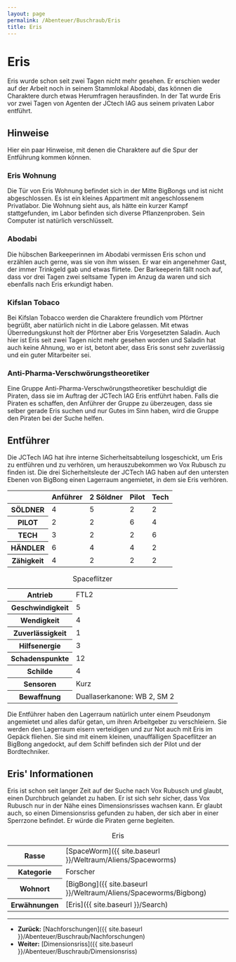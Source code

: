 ```yaml
---
layout: page
permalink: /Abenteuer/Buschraub/Eris
title: Eris
---
```



# Eris


Eris wurde schon seit zwei Tagen nicht mehr gesehen. Er erschien weder auf der Arbeit noch in seinem Stammlokal Abodabi, das können die Charaktere durch etwas Herumfragen herausfinden. In der Tat wurde Eris vor zwei Tagen von Agenten der JCtech IAG aus seinem privaten Labor entführt.

## Hinweise

Hier ein paar Hinweise, mit denen die Charaktere auf die Spur der Entführung kommen können.

### Eris Wohnung

Die Tür von Eris Wohnung befindet sich in der Mitte BigBongs und ist nicht abgeschlossen. Es ist ein kleines Appartment mit angeschlossenem Privatlabor. Die Wohnung sieht aus, als hätte ein kurzer Kampf stattgefunden, im Labor befinden sich diverse Pflanzenproben. Sein Computer ist natürlich verschlüsselt.

### Abodabi

Die hübschen Barkeeperinnen im Abodabi vermissen Eris schon und erzählen auch gerne, was sie von ihm wissen. Er war ein angenehmer Gast, der immer Trinkgeld gab und etwas flirtete. Der Barkeeperin fällt noch auf, dass vor drei Tagen zwei seltsame Typen im Anzug da waren und sich ebenfalls nach Eris erkundigt haben.

### Kifslan Tobaco

Bei Kifslan Tobacco werden die Charaktere freundlich vom Pförtner begrüßt, aber natürlich nicht in die Labore gelassen. Mit etwas Überredungskunst holt der Pförtner aber Eris Vorgesetzten Saladin. Auch hier ist Eris seit zwei Tagen nicht mehr gesehen worden und Saladin hat auch keine Ahnung, wo er ist, betont aber, dass Eris sonst sehr zuverlässig und ein guter Mitarbeiter sei.

### Anti-Pharma-Verschwörungstheoretiker

Eine Gruppe Anti-Pharma-Verschwörungstheoretiker beschuldigt die Piraten, dass sie im Auftrag der JCTech IAG Eris entführt haben. Falls die Piraten es schaffen, den Anführer der Gruppe zu überzeugen, dass sie selber gerade Eris suchen und nur Gutes im Sinn haben, wird die Gruppe den Piraten bei der Suche helfen.

## Entführer

Die JCTech IAG hat ihre interne Sicherheitsabteilung losgeschickt, um Eris zu entführen und zu verhören, um herauszubekommen wo Vox Rubusch zu finden ist. Die drei Sicherheitsleute der JCTech IAG haben auf den untersten Ebenen von BigBong einen Lagerraum angemietet, in dem sie Eris verhören.

<table>
<thead>
<tr><th> </th><th>Anführer</th><th>2 Söldner</th><th>Pilot</th><th>Tech</th></tr>
</thead>
<tbody>
<tr><th>SÖLDNER</th><td>4</td><td>5</td><td>2</td><td>2</td></tr>
<tr><th>PILOT</th><td>2</td><td>2</td><td>6</td><td>4</td></tr>
<tr><th>TECH</th><td>3</td><td>2</td><td>2</td><td>6</td></tr>
<tr><th>HÄNDLER</th><td>6</td><td>4</td><td>4</td><td>2</td></tr>
<tr><th>Zähigkeit</th><td>4</td><td>2</td><td>2</td><td>2</td></tr>
</tbody>
</table>
<table>
<caption>Spaceflitzer</caption>
<tbody>
<tr><th>Antrieb</th><td>FTL2</td></tr>
<tr><th>Geschwindigkeit</th><td>5</td></tr>
<tr><th>Wendigkeit</th><td>4</td></tr>
<tr><th>Zuverlässigkeit</th><td>1</td></tr>
<tr><th>Hilfsenergie</th><td>3</td></tr>
<tr><th>Schadenspunkte</th><td>12</td></tr>
<tr><th>Schilde</th><td>4</td></tr>
<tr><th>Sensoren</th><td>Kurz</td></tr>
<tr><th>Bewaffnung</th><td>Duallaserkanone: WB 2, SM 2</td></tr>
</tbody>
</table>
Die Entführer haben den Lagerraum natürlich unter einem Pseudonym angemietet und alles dafür getan, um ihren Arbeitgeber zu verschleiern. Sie werden den Lagerraum eisern verteidigen und zur Not auch mit Eris im Gepäck fliehen. Sie sind mit einem kleinen, unauffälligen Spaceflitzer an BigBong angedockt, auf dem Schiff befinden sich der Pilot und der Bordtechniker.

## Eris&#39; Informationen

Eris ist schon seit langer Zeit auf der Suche nach Vox Rubusch und glaubt, einen Durchbruch gelandet zu haben. Er ist sich sehr sicher, dass Vox Rubusch nur in der Nähe eines Dimensionsrisses wachsen kann. Er glaubt auch, so einen Dimensionsriss gefunden zu haben, der sich aber in einer Sperrzone befindet. Er würde die Piraten gerne begleiten.


<aside>
<table data-type="slc">
<caption>Eris</caption>
<tbody>
<tr><th>Rasse</th><td>[SpaceWorm]({{ site.baseurl }}/Weltraum/Aliens/Spaceworms)</td></tr>
<tr><th>Kategorie</th><td>Forscher</td></tr>
<tr><th>Wohnort</th><td>[BigBong]({{ site.baseurl }}/Weltraum/Aliens/Spaceworms/Bigbong)</td></tr>
<tr><th>Erwähnungen</th><td>[Eris]({{ site.baseurl }}/Search)</td></tr>
</tbody>
</table>
</aside>

***

- **Zurück:** [Nachforschungen]({{ site.baseurl }}/Abenteuer/Buschraub/Nachforschungen)
- **Weiter:** [Dimensionsriss]({{ site.baseurl }}/Abenteuer/Buschraub/Dimensionsriss)


<aside> </aside>

